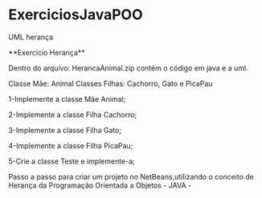 # ExerciciosJavaPOO
<p>
UML herança<p>
          **Exercicio Herança**
          <p>
Dentro do arquivo: HerancaAnimal.zip contém o código em java e a uml.


Classe Mãe: Animal
Classes Filhas: Cachorro, Gato e PicaPau

1-Implemente a classe Mãe Animal;

2-Implemente a classe Filha Cachorro;

3-Implemente a classe Filha Gato;

4-Implemente a classe Filha PicaPau;

5-Crie a classe Teste e implemente-a;




Passo a passo para criar um projeto no NetBeans,utilizando o conceito de Herança da Programação Orientada a Objetos - JAVA - 
